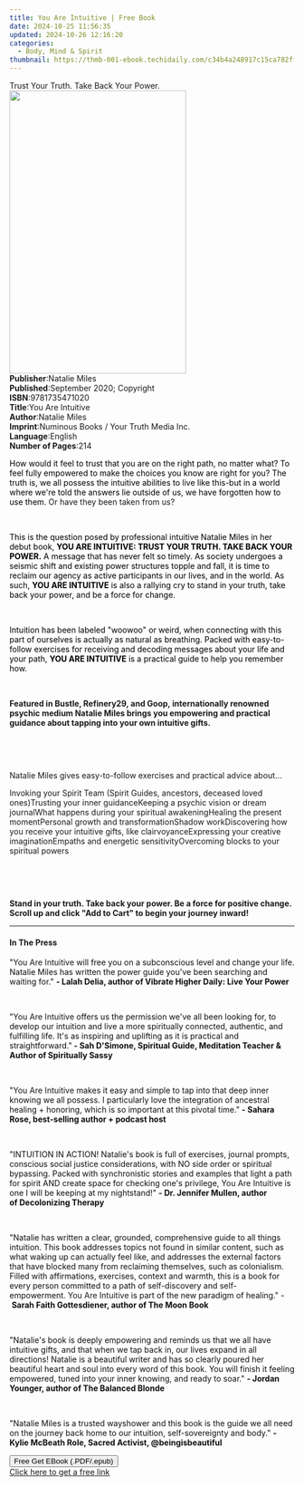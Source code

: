 ```yaml
---
title: You Are Intuitive | Free Book
date: 2024-10-25 11:56:35
updated: 2024-10-26 12:16:20
categories:
  - Body, Mind & Spirit
thumbnail: https://thmb-001-ebook.techidaily.com/c34b4a248917c15ca782ffb0dd270c0c497311695c08311ab6ad4c6b3a7ea320.jpg
---
```

<main id="book-container">
  <div class="flex flex-col">
    <div class="book-brief flex-1 py-6 px-4 sm:p-6 md:py-10 md:px-8">
      <!-- brief-->
      <div class="book-brief-main">Trust Your Truth. Take Back Your Power.</div>
    </div>
    <div
      class="book-meta-info flex-1 grid gap-4 col-start-1 col-end-3 row-start-1 sm:mb-6 sm:grid-cols-4 lg:gap-6 lg:col-start-2 lg:row-end-6 lg:row-span-6 lg:mb-0"
    >
      <div
        class="book-meta-info-left place-content-center mt-4 p-4 text-sm leading-6 col-start-2 col-span-2 dark:text-slate-400"
      >
        <img
          class="w-full h-500 object-cover rounded-lg sm:h-255 sm:col-span-2 lg:col-span-full"
          src="https://img-001-ebook.techidaily.com/3887d65ffb94974d79153d6ed6e2540b915f57b6b40d310568cd6be3f4e1764f.jpg"
          alt=""
          width="312"
          height="500"
        />
      </div>
      <div
        class="book-meta-info-right mt-2 col-start-1 row-start-2 col-span-3 self-center"
      >
        <!-- meta data  -->
        <div class="flex flex-col px-4 md:px-8">
          <div class="flex-1">
            <strong>Publisher</strong>:<span class="px-2">Natalie Miles</span>
          </div>
          <div class="flex-1">
            <strong>Published</strong>:<span class="px-2"
              >September 2020; Copyright</span
            >
          </div>
          <div class="flex-1">
            <strong>ISBN</strong>:<span class="px-2">9781735471020</span>
          </div>
          <div class="flex-1">
            <strong>Title</strong>:<span class="px-2">You Are Intuitive</span>
          </div>
          <div class="flex-1">
            <strong>Author</strong>:<span class="px-2">Natalie Miles</span>
          </div>
          <div class="flex-1">
            <strong>Imprint</strong>:<span class="px-2"
              >Numinous Books / Your Truth Media Inc.</span
            >
          </div>
          <div class="flex-1">
            <strong>Language</strong>:<span class="px-2">English</span>
          </div>
          <div class="flex-1">
            <strong>Number of Pages</strong>:<span class="px-2">214</span>
          </div>
        </div>
      </div>
    </div>
    <div class="book-description flex-1 py-6 px-4 sm:p-6 md:py-10 md:px-8">
      <div class="book-description-main">
        <div accordion-content="" id="description">
          <p>
            <span
              style="background-color: rgba(0, 0, 0, 0); color: rgb(0, 0, 0)"
              >How would it feel to trust that you are on the right path, no
              matter what? To feel fully empowered to make the choices you know
              are right for you? The truth is, we all possess the intuitive
              abilities to live like this-but in a world where we're told the
              answers lie outside of us, we have forgotten how to use them. </span
            >Or have they been taken from us?<span
              style="background-color: rgba(0, 0, 0, 0); color: rgb(0, 0, 0)"
              >&nbsp;</span
            >
          </p>
          <p><br /></p>
          <p>
            <span
              style="background-color: rgba(0, 0, 0, 0); color: rgb(0, 0, 0)"
              >This is the question posed by professional intuitive Natalie
              Miles in her debut book, </span
            ><strong
              style="background-color: rgba(0, 0, 0, 0); color: rgb(0, 0, 0)"
              >YOU ARE INTUITIVE: TRUST YOUR TRUTH. TAKE BACK YOUR
              POWER.</strong
            ><span
              style="background-color: rgba(0, 0, 0, 0); color: rgb(0, 0, 0)"
            >
              A message that has never felt so timely. As society undergoes a
              seismic shift and existing power structures topple and fall, it is
              time to reclaim our agency as active participants in our lives,
              and in the world. As such, </span
            ><strong
              style="background-color: rgba(0, 0, 0, 0); color: rgb(0, 0, 0)"
              >YOU ARE INTUITIVE</strong
            ><span
              style="background-color: rgba(0, 0, 0, 0); color: rgb(0, 0, 0)"
            >
              is also a rallying cry to stand in your truth, take back your
              power, and be a force for change.</span
            >
          </p>
          <p><br /></p>
          <p>
            <span
              style="background-color: rgba(0, 0, 0, 0); color: rgb(0, 0, 0)"
              >Intuition has been labeled "woowoo" or weird, when connecting
              with this part of ourselves is actually as natural as breathing.
              Packed with easy-to-follow exercises for receiving and decoding
              messages about your life and your path, </span
            ><strong
              style="background-color: rgba(0, 0, 0, 0); color: rgb(0, 0, 0)"
              >YOU ARE INTUITIVE</strong
            ><span
              style="background-color: rgba(0, 0, 0, 0); color: rgb(0, 0, 0)"
            >
              is a practical guide to help you remember how.</span
            >
          </p>
          <p><br /></p>
          <p>
            <strong
              >Featured in&nbsp;Bustle,
              Refinery29,&nbsp;and&nbsp;Goop,&nbsp;internationally renowned
              psychic medium Natalie Miles brings you empowering and practical
              guidance about tapping into your own intuitive gifts.</strong
            >
          </p>
          <p><br /></p>
          <p><br /></p>
          <p>
            Natalie Miles gives easy-to-follow exercises and practical advice
            about...
          </p>
          Invoking your Spirit Team (Spirit Guides, ancestors, deceased loved
          ones)Trusting your inner guidanceKeeping a psychic vision or dream
          journalWhat happens during your spiritual awakeningHealing the present
          momentPersonal growth and transformationShadow workDiscovering how you
          receive your intuitive gifts, like clairvoyanceExpressing your
          creative imaginationEmpaths and energetic sensitivityOvercoming blocks
          to your spiritual powers
          <p><br /></p>
          <p><br /></p>
          <p>
            <strong
              >Stand in your truth. Take back your power. Be a force for
              positive change. Scroll up and click "Add to Cart" to begin your
              journey inward!</strong
            >
          </p>
        </div>
        <div class="accordion-fader"></div>
      </div>
    </div>
    <div class="book-excerpts flex-1 py-6 px-4 sm:p-6 md:py-10 md:px-8">
      <!-- excerpts-->
      <div class="book-excerpts-main">
        <hr />
        <h4 class="placeholder placeholder-heading">
          <span>In The Press</span>
        </h4>
        <p></p>
        <p>
          <span style="color: rgba(15, 17, 17, 1)">"</span>You Are
          Intuitive<span style="color: rgba(15, 17, 17, 1)"
            >&nbsp;will free you on a subconscious level and change your life.
            Natalie Miles has written the power guide you've been searching and
            waiting for."&nbsp;</span
          ><strong style="color: rgba(15, 17, 17, 1)"
            >- Lalah Delia, author of&nbsp;Vibrate Higher Daily: Live Your
            Power</strong
          >
        </p>
        <p><br /></p>
        <p>
          <span style="color: rgba(15, 17, 17, 1)">"</span>You Are
          Intuitive<span style="color: rgba(15, 17, 17, 1)"
            >&nbsp;offers us the permission we've all been looking for, to
            develop our intuition and live a more spiritually connected,
            authentic, and fulfilling life. It's as inspiring and uplifting as
            it is practical and straightforward."</span
          ><strong style="color: rgba(15, 17, 17, 1)"
            >&nbsp;- Sah D'Simone, Spiritual Guide, Meditation Teacher &amp;
            Author of&nbsp;Spiritually Sassy</strong
          >
        </p>
        <p><br /></p>
        <p>
          <span style="color: rgba(15, 17, 17, 1)">"</span>You Are
          Intuitive<span style="color: rgba(15, 17, 17, 1)"
            >&nbsp;makes it easy and simple to tap into that deep inner knowing
            we all possess. I particularly love the integration of ancestral
            healing + honoring, which is so important at this pivotal
            time."&nbsp;</span
          ><strong style="color: rgba(15, 17, 17, 1)"
            >- Sahara Rose, best-selling author + podcast host</strong
          >
        </p>
        <p><br /></p>
        <p>
          <span style="color: rgba(15, 17, 17, 1)"
            >"INTUITION IN ACTION! Natalie's book is full of exercises, journal
            prompts, conscious social justice considerations, with NO side order
            or spiritual bypassing. Packed with synchronistic stories and
            examples that light a path for spirit AND create space for checking
            one's privilege,&nbsp;</span
          >You Are Intuitive<span style="color: rgba(15, 17, 17, 1)"
            >&nbsp;is one I will be keeping at my nightstand!"&nbsp;</span
          ><strong style="color: rgba(15, 17, 17, 1)"
            >- Dr. Jennifer Mullen, author of&nbsp;Decolonizing Therapy</strong
          >
        </p>
        <p><br /></p>
        <p>
          <span style="color: rgba(15, 17, 17, 1)"
            >"Natalie has written a clear, grounded, comprehensive guide to all
            things intuition. This book addresses topics not found in similar
            content, such as what waking up can actually feel like, and
            addresses the external factors that have blocked many from
            reclaiming themselves, such as colonialism. Filled with
            affirmations, exercises, context and warmth, this is a book for
            every person committed to a path of self-discovery and
            self-empowerment.&nbsp;</span
          >You Are Intuitive<span style="color: rgba(15, 17, 17, 1)"
            >&nbsp;is part of the new paradigm of healing." -&nbsp;</span
          ><strong style="color: rgba(15, 17, 17, 1)"
            >Sarah Faith Gottesdiener, author of&nbsp;The&nbsp;Moon Book</strong
          >
        </p>
        <p><br /></p>
        <p>
          <span style="color: rgba(15, 17, 17, 1)"
            >"Natalie's book is deeply empowering and reminds us that we all
            have intuitive gifts, and that when we tap back in, our lives expand
            in all directions! Natalie is a beautiful writer and has so clearly
            poured her beautiful heart and soul into every word of this book.
            You will finish it feeling empowered, tuned into your inner knowing,
            and ready to soar."&nbsp;</span
          ><strong style="color: rgba(15, 17, 17, 1)"
            >- Jordan Younger, author of&nbsp;The Balanced Blonde</strong
          >
        </p>
        <p><br /></p>
        <p>
          <span style="color: rgba(15, 17, 17, 1)"
            >"Natalie Miles is a trusted wayshower and this book is the guide we
            all need on the journey back home to our intuition, self-sovereignty
            and body."&nbsp;</span
          ><strong style="color: rgba(15, 17, 17, 1)"
            >- Kylie McBeath Role, Sacred Activist, @beingisbeautiful</strong
          >
        </p>
        <p></p>
      </div>
    </div>
    <div
      class="book-about-author flex-1 py-6 px-4 sm:p-6 md:py-10 md:px-8"
    ></div>
    <div class="book-free-get flex-1 py-6 px-4 sm:p-6 md:py-10 md:px-8">
      <button
        id="btn-free-get"
        class="bg-blue-500 hover:bg-blue-700 text-white font-bold py-2 px-4 rounded"
      >
        Free Get EBook (.PDF/.epub)
      </button>
      <div id="countdown-display" class="px-2 text-lg mt-2"></div>
      <a
        id="free-link"
        class="hidden bg-blue-500 hover:bg-blue-700 text-white font-bold py-2 px-4 rounded"
        href="https://www.ebooks.com/en-us/book/210108529/you-are-intuitive/natalie-miles/"
        target="_blank"
        >Click here to get a free link</a
      >
    </div>
    <script>
      let countdownTime = 0;
      let countdownInterval = null;
      document
        .getElementById('btn-free-get')
        .addEventListener('click', startCountdown);
      function startCountdown() {
        countdownTime = new Date().getTime() + 60000 * 3;
        countdownInterval = setInterval(updateCountdown, 1000);
        document.getElementById('btn-free-get').disabled = true;
        document
          .getElementById('btn-free-get')
          .classList.add('bg-gray-500', 'cursor-not-allowed');
      }
      function updateCountdown() {
        let currentTime = new Date().getTime();
        let timeLeft = countdownTime - currentTime;
        let secondsLeft = Math.floor(timeLeft / 1000);
        document.getElementById('countdown-display').innerHTML =
          `Remaining time: ${secondsLeft} seconds.`;
        if (secondsLeft <= 0) {
          clearInterval(countdownInterval);
          document.getElementById('btn-free-get').classList.add('hidden');
          document.getElementById('free-link').classList.remove('hidden');
          document.getElementById('countdown-display').innerHTML = '';
        }
      }
    </script>
  </div>
</main>
